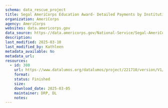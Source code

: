```yaml
---
schema: data_rescue_project 
title: Segal AmeriCorps Education Award- Detailed Payments by Institution
organization: AmeriCorps
agency: AmeriCorps
websites: data.americorps.gov
data_source: https-//data.americorps.gov/National-Service/Segal-AmeriCorps-Education-Award-Detailed-Payments/a97a-g8k4/about_data
description: 
last_modified: 2025-03-10
last_modified_by: Kathleen
metadata_available: No
metadata_url: 
resources:
  - id: 380
    url: https-//www.datalumos.org/datalumos/project/221710/version/V1/view
    format: 
    status: Finished
    size: 
    download_date: 2025-03-05
    maintainer: DRP, DL
    notes: 
---
```

